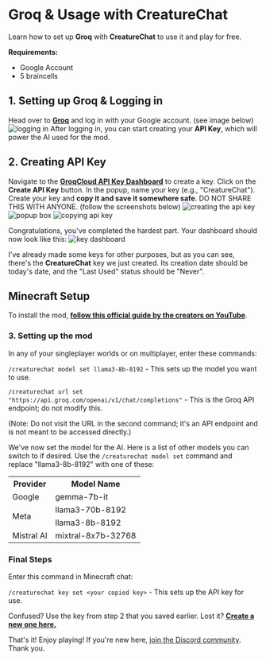 # Groq & Usage with CreatureChat
Learn how to set up **Groq** with **CreatureChat** to use it and play for free.

**Requirements:**
  * Google Account
  * 5 braincells

## 1. Setting up Groq & Logging in
Head over to **[Groq](https://groq.com/)** and log in with your Google account. (see image below)
![logging in](https://i.ibb.co/bJYVZWC/image.png)
After logging in, you can start creating your **API Key**, which will power the AI used for the mod.

## 2. Creating API Key
Navigate to the **[GroqCloud API Key Dashboard](https://console.groq.com/keys)** to create a key.
Click on the **Create API Key** button. In the popup, name your key (e.g., "CreatureChat"). Create your key and **copy it and save it somewhere safe**. DO NOT SHARE THIS WITH ANYONE. (follow the screenshots below)
![creating the api key](https://i.ibb.co/cxcmFFr/im1ge.png)
![popup box](https://i.ibb.co/nCRFq0j/image.png)
![copying api key](https://i.ibb.co/CJNK4vY/image-2.png)

Congratulations, you've completed the hardest part.
Your dashboard should now look like this:
![key dashboard](https://i.ibb.co/7XV1D2P/1image.png)

I've already made some keys for other purposes, but as you can see, there's the **CreatureChat** key we just created. Its creation date should be today's date, and the "Last Used" status should be "Never".

## Minecraft Setup
To install the mod, **[follow this official guide by the creators on YouTube](https://youtu.be/P2txUop_kSM?si=6Swz90w7P3pmPSlm)**.

### 3. Setting up the mod
In any of your singleplayer worlds or on multiplayer, enter these commands:

`/creaturechat model set llama3-8b-8192` - This sets up the model you want to use.

`/creaturechat url set "https://api.groq.com/openai/v1/chat/completions"` - This is the Groq API endpoint; do not modify this.

(Note: Do not visit the URL in the second command; it's an API endpoint and is not meant to be accessed directly.)

We've now set the model for the AI. Here is a list of other models you can switch to if desired. Use the `/creaturechat model set` command and replace "llama3-8b-8192" with one of these:

<table>
  <tr>
    <th>Provider</th>
    <th>Model Name</th>
  </tr>
  <tr>
    <td>Google</td>
    <td>gemma-7b-it</td>
  </tr>
  <tr>
    <td rowspan="2">Meta</td>
    <td>llama3-70b-8192</td>
  </tr>
  <tr>
    <td>llama3-8b-8192</td>
  </tr>
  <tr>
    <td>Mistral AI</td>
    <td>mixtral-8x7b-32768</td>
  </tr>
</table>

### Final Steps
Enter this command in Minecraft chat:

`/creaturechat key set <your copied key>` - This sets up the API key for use.

Confused? Use the key from step 2 that you saved earlier.
Lost it? **[Create a new one here.](https://github.com/shuvmaybe/groqsetup?tab=readme-ov-file#2-creating-api-key)**

That's it! Enjoy playing!
If you're new here, [join the Discord community](https://discord.gg/skAx6tyqvF).
Thank you.
